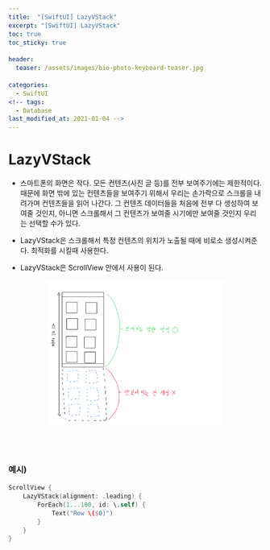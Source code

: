 ```yaml
---
title:  "[SwiftUI] LazyVStack"
excerpt: "[SwiftUI] LazyVStack"
toc: true
toc_sticky: true

header:
  teaser: /assets/images/bio-photo-keyboard-teaser.jpg

categories:
  - SwiftUI
<!-- tags:
  - Database 
last_modified_at: 2021-01-04 -->
---
```

# LazyVStack
- 스마트폰의 화면은 작다. 모든 컨텐츠(사진 글 등)를 전부 보여주기에는 제한적이다. 때문에 화면 밖에 있는 컨텐츠들을 보여주기 위해서 우리는 손가락으로 스크롤을 내려가며 컨텐츠들을 읽어 나간다.
  그 컨텐츠 데이터들을 처음에 전부 다 생성하여 보여줄 것인지, 아니면 스크롤해서 그 컨텐츠가 보여줄 시기에만 보여줄 것인지 우리는 선택할 수가 있다.
  
- LazyVStack은 스크롤해서 특정 컨텐츠의 위치가 노출될 때에 비로소 생성시켜준다. 최적화를 시킬때 사용한다.

- LazyVStack은 ScrollView 안에서 사용이 된다.

<p align = "center"> <img src = "https://raw.githubusercontent.com/ronick-grammer/ronick-grammer.github.io/main/assets/images/Swift/LazyVStack.PNG" width = 70%></p>

<br>
<br>

### 예시)

```swift
ScrollView {
    LazyVStack(alignment: .leading) {
        ForEach(1...100, id: \.self) {
            Text("Row \($0)") 
        }
    }
}
```



